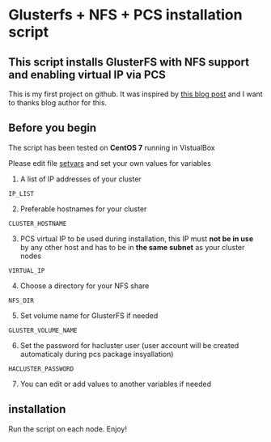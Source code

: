 # Glusterfs + NFS + PCS installation script

## This script installs GlusterFS with NFS support and enabling virtual IP via PCS

This is my first project on github. It was inspired by [this blog post](https://jamesnbr.wordpress.com/2017/01/26/glusterfs-and-nfs-with-high-availability-on-centos-7/) and I want to thanks blog author for this.

## Before you begin
The script has been tested on **CentOS 7** running in VistualBox

Please edit file [setvars](setvars) and set your own values for variables
  1. A list of IP addresses of your cluster
  ```
  IP_LIST
  ```

  2. Preferable hostnames for your cluster
  ```
  CLUSTER_HOSTNAME
  ```

  3. PCS virtual IP to be used during installation, this IP must **not be in use** by any other host and has to be in **the same subnet** as your cluster nodes
  ```
  VIRTUAL_IP
  ```

  4. Choose a directory for your NFS share
  ```
  NFS_DIR
  ```

  5. Set volume name for GlusterFS if needed
  ```
  GLUSTER_VOLUME_NAME
  ```

  6. Set the password for hacluster user (user account will be created automaticaly during pcs package insyallation)
  ```
  HACLUSTER_PASSWORD
  ```
  7. You can edit or add values to another variables if needed

## installation

Run the script on each node. Enjoy!
